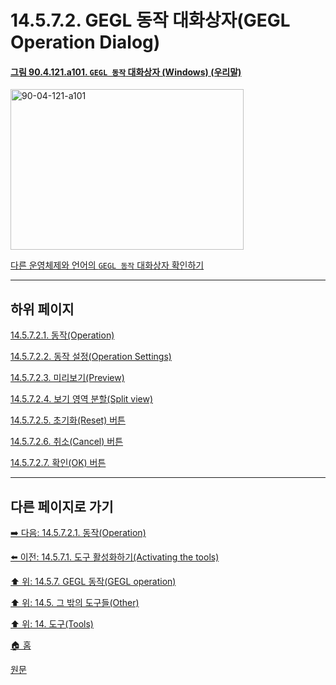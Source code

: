 # 14.5.7.2. GEGL 동작 대화상자(GEGL Operation Dialog)

<a id="90-04-121-a101"></a>

#### [그림 90.4.121.a101. `GEGL 동작` 대화상자 (Windows) (우리말)](./90-04-0121-gegl_operation.md#90-04-121-a101)
<img width="373" height="257" alt="90-04-121-a101" src="https://github.com/wonder13662/gimp/assets/15767104/14ee3345-338f-4559-b2a4-7d0224f17083" />

[다른 운영체제와 언어의 `GEGL 동작` 대화상자 확인하기](./90-04-0121-gegl_operation.md#90-04-121-a102)

***

## 하위 페이지

[14.5.7.2.1. 동작(Operation)](./14-05-07-02-01-operation.md)

[14.5.7.2.2. 동작 설정(Operation Settings)](./14-05-07-02-02-operation_settings.md)

[14.5.7.2.3. 미리보기(Preview)](./14-05-07-02-03-preview.md)

[14.5.7.2.4. 보기 영역 분할(Split view)](./14-05-07-02-04-split_view.md)

[14.5.7.2.5. 초기화(Reset) 버튼](./14-05-07-02-05-reset_button.md)

[14.5.7.2.6. 취소(Cancel) 버튼](./14-05-07-02-06-cancel_button.md)

[14.5.7.2.7. 확인(OK) 버튼](./14-05-07-02-07-ok_button.md)

***

## 다른 페이지로 가기

[➡️ 다음: 14.5.7.2.1. 동작(Operation)](./14-05-07-02-01-operation.md)

[⬅️ 이전: 14.5.7.1. 도구 활성화하기(Activating the tools)](./14-05-07-01-activating_the_tool.md)

[⬆️ 위: 14.5.7. GEGL 동작(GEGL operation)](./14-05-07-00-gegl_operation.md)

[⬆️ 위: 14.5. 그 밖의 도구들(Other)](./14-05-00-other.md)

[⬆️ 위: 14. 도구(Tools)](./14-00-tools.md)

[🏠 홈](./00-home.md)

[원문](https://docs.gimp.org/2.10/ko/gimp-tool-gegl.html#idm17260)